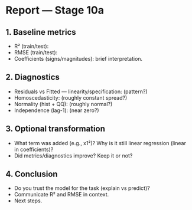 # Report — Stage 10a

## 1. Baseline metrics
- R² (train/test):
- RMSE (train/test):
- Coefficients (signs/magnitudes): brief interpretation.

## 2. Diagnostics
- Residuals vs Fitted — linearity/specification: (pattern?)
- Homoscedasticity: (roughly constant spread?)
- Normality (hist + QQ): (roughly normal?)
- Independence (lag-1): (near zero?)

## 3. Optional transformation
- What term was added (e.g., x1²)? Why is it still linear regression (linear in coefficients)?
- Did metrics/diagnostics improve? Keep it or not?

## 4. Conclusion
- Do you trust the model for the task (explain vs predict)?
- Communicate R² and RMSE in context.
- Next steps.
